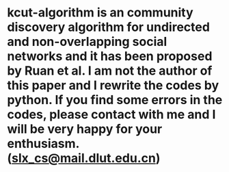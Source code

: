 # kcut-algorithm is an community discovery algorithm for undirected and non-overlapping social networks and it has been proposed by Ruan et al. I am not the author of this paper and I rewrite the codes by python. If you find some errors in the codes, please contact with me and I will be very happy for your enthusiasm. (slx_cs@mail.dlut.edu.cn)
